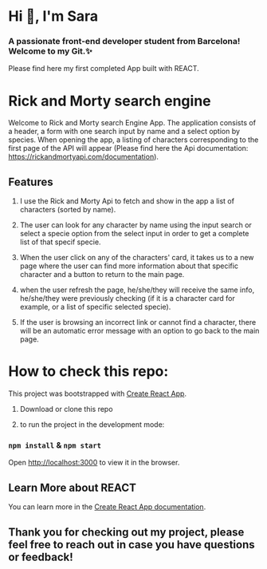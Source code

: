 <h1 >Hi 👋, I'm Sara</h1>

<h3 >A passionate front-end developer student from Barcelona! Welcome to my Git.✨</h3>

Please find here my first completed App built with REACT.

# Rick and Morty search engine

Welcome to Rick and Morty search Engine App. The application consists of a header, a form with one search input by name and a select option by species. When opening the app, a listing
of characters corresponding to the first page of the API will appear (Please find here the Api documentation: https://rickandmortyapi.com/documentation).

## Features

1. I use the Rick and Morty Api to fetch and show in the app a list of characters (sorted by name).

2. The user can look for any character by name using the input search or select a specie option from the select input in order to get a complete list of that specif specie.

3. When the user click on any of the characters' card, it takes us to a new page where the user can find more information about that specific character and a button to return to the main page.

4. when the user refresh the page, he/she/they will receive the same info, he/she/they were previously checking (if it is a character card for example, or a list of specific selected specie).

5. If the user is browsing an incorrect link or cannot find a character, there will be an automatic error message with an option to go back to the main page.

# How to check this repo:

This project was bootstrapped with [Create React App](https://github.com/facebook/create-react-app).

1. Download or clone this repo

2. to run the project in the development mode:

### `npm install` & `npm start`

Open [http://localhost:3000](http://localhost:3000) to view it in the browser.

## Learn More about REACT

You can learn more in the [Create React App documentation](https://facebook.github.io/create-react-app/docs/getting-started).

## Thank you for checking out my project, please feel free to reach out in case you have questions or feedback!
